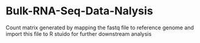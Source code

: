 # Bulk-RNA-Seq-Data-Nalysis
Count matrix generated by mapping the fastq file to reference genome and import this file to R stuido for further downstream analysis
